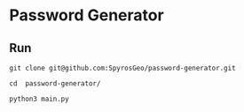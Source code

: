 # Password Generator

## Run
```
git clone git@github.com:SpyrosGeo/password-generator.git
```
```
cd  password-generator/
```
```
python3 main.py
```